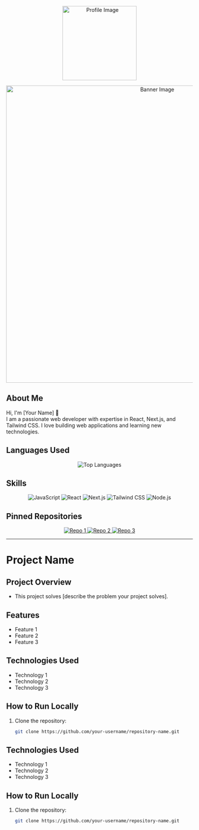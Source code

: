 <!-- প্রোফাইল ইমেজ এবং ব্যানার -->
<p align="center">
  <img src="https://your-image-url.com/profile-image.png" alt="Profile Image" width="200" />
</p>
<p align="center">
  <img src="https://your-image-url.com/banner-image.png" alt="Banner Image" width="800" />
</p>

<!-- Text Section / About Me / Overview -->
## About Me
Hi, I'm [Your Name] 👋  
I am a passionate web developer with expertise in React, Next.js, and Tailwind CSS. I love building web applications and learning new technologies.

<!-- Language Used -->
## Languages Used
<p align="center">
  <img src="https://github-readme-stats.vercel.app/api/top-langs/?username=your-username&layout=compact&theme=radical" alt="Top Languages" />
</p>

<!-- Familiar Tech / Skills -->
## Skills
<p align="center">
  <img src="https://img.shields.io/badge/JavaScript-F7DF1E?style=for-the-badge&logo=javascript&logoColor=black" alt="JavaScript" />
  <img src="https://img.shields.io/badge/React-20232A?style=for-the-badge&logo=react&logoColor=61DAFB" alt="React" />
  <img src="https://img.shields.io/badge/Next.js-000000?style=for-the-badge&logo=nextdotjs&logoColor=white" alt="Next.js" />
  <img src="https://img.shields.io/badge/Tailwind_CSS-38B2AC?style=for-the-badge&logo=tailwind-css&logoColor=white" alt="Tailwind CSS" />
  <img src="https://img.shields.io/badge/Node.js-339933?style=for-the-badge&logo=nodedotjs&logoColor=white" alt="Node.js" />
</p>

<!-- Pinned Repositories -->
## Pinned Repositories
<p align="center">
  <a href="https://github.com/your-username/repo-1">
    <img src="https://github-readme-stats.vercel.app/api/pin/?username=your-username&repo=repo-1&theme=radical" alt="Repo 1" />
  </a>
  <a href="https://github.com/your-username/repo-2">
    <img src="https://github-readme-stats.vercel.app/api/pin/?username=your-username&repo=repo-2&theme=radical" alt="Repo 2" />
  </a>
  <a href="https://github.com/your-username/repo-3">
    <img src="https://github-readme-stats.vercel.app/api/pin/?username=your-username&repo=repo-3&theme=radical" alt="Repo 3" />
  </a>
</p>

---

<!-- Example Readme.md for a Project -->
# Project Name

## Project Overview
- This project solves [describe the problem your project solves].

## Features
- Feature 1
- Feature 2
- Feature 3

## Technologies Used
- Technology 1
- Technology 2
- Technology 3

## How to Run Locally
1. Clone the repository:
   ```bash
   git clone https://github.com/your-username/repository-name.git

## Technologies Used
- Technology 1
- Technology 2
- Technology 3

## How to Run Locally
1. Clone the repository:
   ```bash
   git clone https://github.com/your-username/repository-name.git

